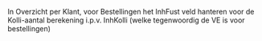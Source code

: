 In Overzicht per Klant, voor Bestellingen het InhFust veld hanteren voor de Kolli-aantal berekening i.p.v. InhKolli (welke tegenwoordig de VE is voor bestellingen)